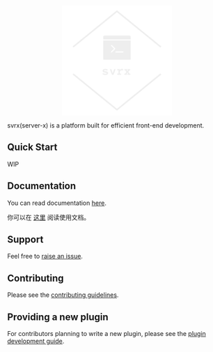 <img src="/assets/images/logo_transparent.png" width="50%" style="margin: 0 auto;display: block;" />

svrx(server-x) is a platform built for efficient front-end development.

## Quick Start

WIP

## Documentation

You can read documentation [here](https://svrx.gitbook.io/docs/).

你可以在 [这里](https://svrx.gitbook.io/docs/) 阅读使用文档。

## Support

Feel free to [raise an issue](https://github.com/x-orpheus/svrx/issues/new/choose).

## Contributing

Please see the [contributing guidelines]().

## Providing a new plugin

For contributors planning to write a new plugin, please see the [plugin development guide]().